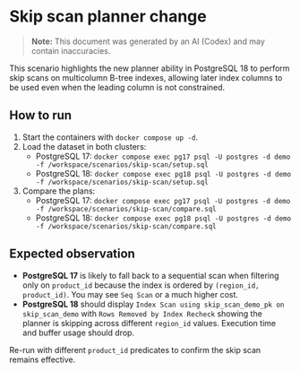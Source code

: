 # Skip scan planner change
> **Note:** This document was generated by an AI (Codex) and may contain inaccuracies.

This scenario highlights the new planner ability in PostgreSQL 18 to perform skip scans on multicolumn B-tree indexes, allowing later index columns to be used even when the leading column is not constrained.

## How to run
1. Start the containers with `docker compose up -d`.
2. Load the dataset in both clusters:
   - PostgreSQL 17: `docker compose exec pg17 psql -U postgres -d demo -f /workspace/scenarios/skip-scan/setup.sql`
   - PostgreSQL 18: `docker compose exec pg18 psql -U postgres -d demo -f /workspace/scenarios/skip-scan/setup.sql`
3. Compare the plans:
   - PostgreSQL 17: `docker compose exec pg17 psql -U postgres -d demo -f /workspace/scenarios/skip-scan/compare.sql`
   - PostgreSQL 18: `docker compose exec pg18 psql -U postgres -d demo -f /workspace/scenarios/skip-scan/compare.sql`

## Expected observation
- **PostgreSQL 17** is likely to fall back to a sequential scan when filtering only on `product_id` because the index is ordered by `(region_id, product_id)`. You may see `Seq Scan` or a much higher cost.
- **PostgreSQL 18** should display `Index Scan using skip_scan_demo_pk on skip_scan_demo` with `Rows Removed by Index Recheck` showing the planner is skipping across different `region_id` values. Execution time and buffer usage should drop.

Re-run with different `product_id` predicates to confirm the skip scan remains effective.
